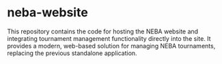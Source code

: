# neba-website
This repository contains the code for hosting the NEBA website and integrating tournament management functionality directly into the site. It provides a modern, web-based solution for managing NEBA tournaments, replacing the previous standalone application.
